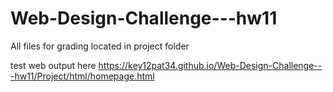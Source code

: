 # Web-Design-Challenge---hw11

All files for grading located in project folder


test web output here https://key12pat34.github.io/Web-Design-Challenge---hw11/Project/html/homepage.html
